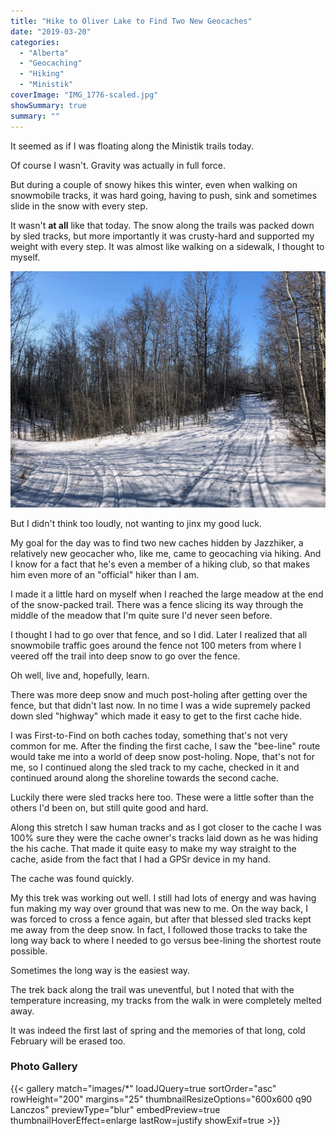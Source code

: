 ```yaml
---
title: "Hike to Oliver Lake to Find Two New Geocaches"
date: "2019-03-20"
categories: 
  - "Alberta"
  - "Geocaching"
  - "Hiking"
  - "Ministik"
coverImage: "IMG_1776-scaled.jpg"
showSummary: true
summary: ""
---
```


It seemed as if I was floating along the Ministik trails today.

Of course I wasn't. Gravity was actually in full force.

But during a couple of snowy hikes this winter, even when walking on snowmobile tracks, it was hard going, having to push, sink and sometimes slide in the snow with every step.

It wasn't **at all** like that today. The snow along the trails was packed down by sled tracks, but more importantly it was crusty-hard and supported my weight with every step. It was almost like walking on a sidewalk, I thought to myself.

![Left goes to Mandy Lake; right goes to Oliver Lake...eventually.](IMG_1754-scaled.jpg "Left goes to Mandy Lake; right goes to Oliver Lake...eventually.")

But I didn't think too loudly, not wanting to jinx my good luck.

My goal for the day was to find two new caches hidden by Jazzhiker, a relatively new geocacher who, like me, came to geocaching via hiking. And I know for a fact that he's even a member of a hiking club, so that makes him even more of an "official" hiker than I am.

I made it a little hard on myself when I reached the large meadow at the end of the snow-packed trail. There was a fence slicing its way through the middle of the meadow that I'm quite sure I'd never seen before.

I thought I had to go over that fence, and so I did. Later I realized that all snowmobile traffic goes around the fence not 100 meters from where I veered off the trail into deep snow to go over the fence.

Oh well, live and, hopefully, learn.

There was more deep snow and much post-holing after getting over the fence, but that didn't last now. In no time I was a wide supremely packed down sled "highway" which made it easy to get to the first cache hide.

I was First-to-Find on both caches today, something that's not very common for me. After the finding the first cache, I saw the "bee-line" route would take me into a world of deep snow post-holing. Nope, that's not for me, so I continued along the sled track to my cache, checked in it and continued around along the shoreline towards the second cache.

Luckily there were sled tracks here too. These were a little softer than the others I'd been on, but still quite good and hard.

Along this stretch I saw human tracks and as I got closer to the cache I was 100% sure they were the cache owner's tracks laid down as he was hiding the his cache. That made it quite easy to make my way straight to the cache, aside from the fact that I had a GPSr device in my hand.

The cache was found quickly.

My this trek was working out well. I still had lots of energy and was having fun making my way over ground that was new to me. On the way back, I was forced to cross a fence again, but after that blessed sled tracks kept me away from the deep snow. In fact, I followed those tracks to take the long way back to where I needed to go versus bee-lining the shortest route possible.

Sometimes the long way is the easiest way.

The trek back along the trail was uneventful, but I noted that with the temperature increasing, my tracks from the walk in were completely melted away.

It was indeed the first last of spring and the memories of that long, cold February will be erased too.

### Photo Gallery
{{< gallery match="images/*" loadJQuery=true sortOrder="asc" rowHeight="200" margins="25" thumbnailResizeOptions="600x600 q90 Lanczos" previewType="blur" embedPreview=true thumbnailHoverEffect=enlarge lastRow=justify showExif=true >}}


